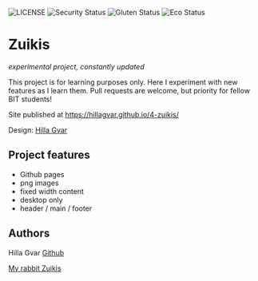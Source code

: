 ![LICENSE](https://img.shields.io/badge/license-MIT-blue.svg?style=flat-square)
![Security Status](https://img.shields.io/security-headers?label=Security&url=https%3A%2F%2Fgithub.com&style=flat-square)
![Gluten Status](https://img.shields.io/badge/Gluten-Free-green.svg)
![Eco Status](https://img.shields.io/badge/ECO-Friendly-green.svg)

# Zuikis

_experimental project, constantly updated_

This project is for learning purposes only. Here I experiment with new features as I learn them. Pull requests are welcome, but priority for fellow BIT students!

Site published at https://hillagvar.github.io/4-zuikis/

Design: [Hilla Gvar](https://i.pinimg.com/originals/64/d5/a2/64d5a2540f89921f34e90eac4fbf7171.png)

## Project features

- Github pages
- png images
- fixed width content
- desktop only
- header / main / footer

## Authors

Hilla Gvar [Github](https://github.com/hillagvar)

[My rabbit Zuikis](https://i.pinimg.com/originals/21/14/49/2114492cbf4afa0d50c9bec6328e9cbe.jpg)